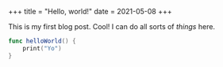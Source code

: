 +++
title = "Hello, world!"
date = 2021-05-08
+++

This is my first blog post. Cool! I can do all sorts of *things* here.

```swift
func helloWorld() {
    print("Yo")
}
```
